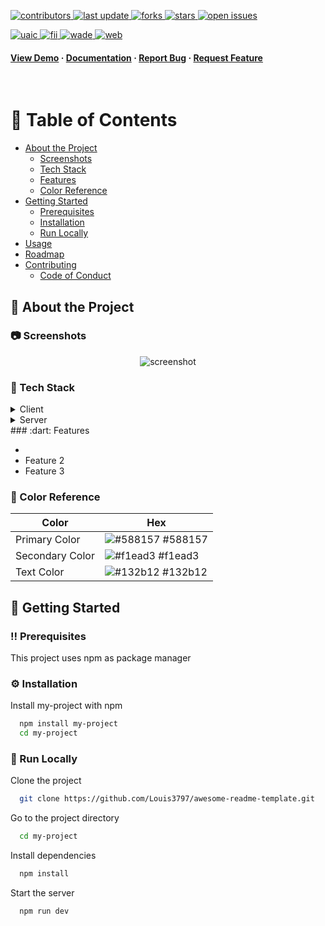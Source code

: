 <!-- Badges -->
<p>
  <a href="https://github.com/andrada-strimbu/BiRt-Big-Data-Retriever-/graphs/contributors">
    <img src="https://img.shields.io/github/contributors/andrada-strimbu/BiRt-Big-Data-Retriever-" alt="contributors" />
  </a>
  <a href="">
    <img src="https://img.shields.io/github/last-commit/andrada-strimbu/BiRt-Big-Data-Retriever-" alt="last update" />
  </a>
  <a href="https://github.com/andrada-strimbu/BiRt-Big-Data-Retriever-/network/members">
    <img src="https://img.shields.io/github/forks/andrada-strimbu/BiRt-Big-Data-Retriever-" alt="forks" />
  </a>
  <a href="https://github.com/andrada-strimbu/BiRt-Big-Data-Retriever-/stargazers">
    <img src="https://img.shields.io/github/stars/andrada-strimbu/BiRt-Big-Data-Retriever-" alt="stars" />
  </a>
  <a href="https://github.com/andrada-strimbu/BiRt-Big-Data-Retriever-/issues/">
    <img src="https://img.shields.io/github/issues/andrada-strimbu/BiRt-Big-Data-Retriever-" alt="open issues" />
  </a>
</p>
<p>
  <a href="https://www.uaic.ro/">
    <img src="https://img.shields.io/badge/project-academic-blue" alt="uaic" />
  </a>
  <a href="https://www.info.uaic.ro/">
    <img src="https://img.shields.io/badge/infoiasi-FII-green" alt="fii" />
  </a>
  <a href="https://profs.info.uaic.ro/sabin.buraga/teach/courses/wade/index.html">
    <img src="https://img.shields.io/badge/wade-2024-orange" alt="wade" />
  </a>
  <a href="https://profs.info.uaic.ro/sabin.buraga/teach/courses/wade/">
    <img src="https://img.shields.io/badge/web-semantic-purple" alt="web" />
  </a>
</p>
   
<h4>
    <a href="https://github.com/andrada-strimbu/BiRt-Big-Data-Retriever-">View Demo</a>
  <span> · </span>
    <a href="https://github.com/andrada-strimbu/BiRt-Big-Data-Retriever-">Documentation</a>
  <span> · </span>
    <a href="https://github.com/andrada-strimbu/BiRt-Big-Data-Retriever-">Report Bug</a>
  <span> · </span>
    <a href="https://github.com/andrada-strimbu/BiRt-Big-Data-Retriever-">Request Feature</a>
  </h4>
</div>

<br />

<!-- Table of Contents -->
# :notebook_with_decorative_cover: Table of Contents

- [About the Project](#star2-about-the-project)
  * [Screenshots](#camera-screenshots)
  * [Tech Stack](#space_invader-tech-stack)
  * [Features](#dart-features)
  * [Color Reference](#art-color-reference)
- [Getting Started](#toolbox-getting-started)
  * [Prerequisites](#bangbang-prerequisites)
  * [Installation](#gear-installation)
  * [Run Locally](#running-run-locally)
- [Usage](#eyes-usage)
- [Roadmap](#compass-roadmap)
- [Contributing](#wave-contributing)
  * [Code of Conduct](#scroll-code-of-conduct)


  

<!-- About the Project -->
## :star2: About the Project


<!-- Screenshots -->
### :camera: Screenshots

<div align="center"> 
  <img src="https://placehold.co/600x400?text=Your+Screenshot+here" alt="screenshot" />
</div>


<!-- TechStack -->
### :space_invader: Tech Stack

<details>
  <summary>Client</summary>
  <ul>
    <li><a href="https://nextjs.org/">Next.js</a></li>
    <li><a href="https://reactjs.org/">React.js</a></li>
  </ul>
</details>

<details>
  <summary>Server</summary>
  <ul>
    <li><a href="https://nestjs.com/">Next.js</a></li>
  </ul>
</details>
<!-- Features -->
### :dart: Features

- 
- Feature 2
- Feature 3

<!-- Color Reference -->
### :art: Color Reference

| Color             | Hex                                                                |
| ----------------- | ------------------------------------------------------------------ |
| Primary Color | ![#588157](https://via.placeholder.com/10/588157?text=+) #588157 |
| Secondary Color | ![#f1ead3](https://via.placeholder.com/10/f1ead3?text=+) #f1ead3 |
| Text Color | ![#132b12](https://via.placeholder.com/10/132b12?text=+) #132b12 |



<!-- Getting Started -->
## 	:toolbox: Getting Started

<!-- Prerequisites -->
### :bangbang: Prerequisites

This project uses npm as package manager


<!-- Installation -->
### :gear: Installation

Install my-project with npm

```bash
  npm install my-project
  cd my-project
```
   


<!-- Run Locally -->
### :running: Run Locally

Clone the project

```bash
  git clone https://github.com/Louis3797/awesome-readme-template.git
```

Go to the project directory

```bash
  cd my-project
```

Install dependencies

```bash
  npm install
```

Start the server

```bash
  npm run dev
```
